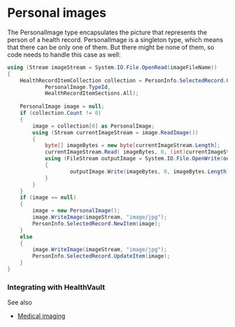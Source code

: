 Personal images
===============

The PersonalImage type encapsulates the picture that represents the person of a health record. PersonalImage is a singleton type, which means that there can be only one of them. But there might be none of them, so code needs to handle this case as well:

```cs
using (Stream imageStream = System.IO.File.OpenRead(imageFileName))
{
    HealthRecordItemCollection collection = PersonInfo.SelectedRecord.GetItemsByType(
            PersonalImage.TypeId,
            HealthRecordItemSections.All);
    
    PersonalImage image = null;
    if (collection.Count != 0)
    {
        image = collection[0] as PersonalImage;
        using (Stream currentImageStream = image.ReadImage())
        {
            byte[] imageBytes = new byte[currentImageStream.Length];
            currentImageStream.Read( imageBytes, 0, (int)currentImageStream.Length);
            using (FileStream outputImage = System.IO.File.OpenWrite(outputFileName))
            {
                    outputImage.Write(imageBytes, 0, imageBytes.Length);
            }        
        }   
    }    
    if (image == null)
    {        
        image = new PersonalImage();
        image.WriteImage(imageStream, "image/jpg");
        PersonInfo.SelectedRecord.NewItem(image);
    }
    else
    {
        image.WriteImage(imageStream, "image/jpg");
        PersonInfo.SelectedRecord.UpdateItem(image);
    }
}
```

### Integrating with HealthVault

See also

-   <a href="medical-imaging.md" id="RightRailLinkListSection_14062_7">Medical imaging</a>

